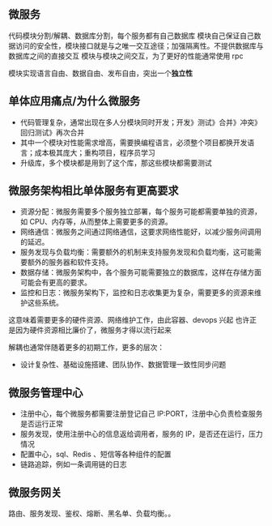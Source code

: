 ## 微服务

代码模块分割/解耦、数据库分割，每个服务都有自己数据库
模块自己保证自己数据访问的安全性，模块接口就是与之唯一交互途径；加强隔离性。不提供数据库与数据库之间的直接交互
模块与模块之间交互，为了更好的性能通常使用 rpc

模块实现语言自由、数据自由、发布自由，突出一个**独立性**

## 单体应用痛点/为什么微服务

- 代码管理复杂，通常出现在多人分模块同时开发；开发》测试》合并》冲突》回归测试》再次合并
- 其中一个模块对性能需求增高，需要换编程语言，必须整个项目都换开发语言；成本极其庞大；重构项目，程序员学习
- 升级库，多个模块都是用到了这个库，那这些模块都需要测试

## 微服务架构相比单体服务有更高要求

- 资源分配：微服务需要多个服务独立部署，每个服务可能都需要单独的资源，如 CPU、内存等，从而整体上需要更多的资源。
- 网络通信：微服务之间通过网络通信，这要求网络性能好，以减少服务间调用的延迟。
- 服务发现与负载均衡：需要额外的机制来支持服务发现和负载均衡，这可能需要额外的服务器和软件支持。
- 数据存储：微服务架构中，各个服务可能需要独立的数据库，这样在存储方面可能会有更高的要求。
- 监控和日志：微服务架构下，监控和日志收集更为复杂，需要更多的资源来维护这些系统。

这意味着需要更多的硬件资源、网络维护工作，由此容器、devops 兴起
也许正是因为硬件资源相比廉价了，微服务才得以流行起来

解耦也通常伴随着更多的初期工作，更多的层次：

- 设计复杂性、基础设施搭建、团队协作、数据管理一致性同步问题

## 微服务管理中心

- 注册中心，每个微服务都需要注册登记自己 IP:PORT，注册中心负责检查服务是否运行正常
- 服务发现，使用注册中心的信息返给调用者，服务的 IP，是否还在运行，压力情况
- 配置中心，sql、Redis 、短信等各种组件的配置
- 链路追踪，例如一条调用链的日志

## 微服务网关

路由、服务发现、鉴权、熔断、黑名单、负载均衡。。
